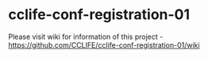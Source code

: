 cclife-conf-registration-01
===========================

Please visit wiki for information of this project - https://github.com/CCLIFE/cclife-conf-registration-01/wiki
